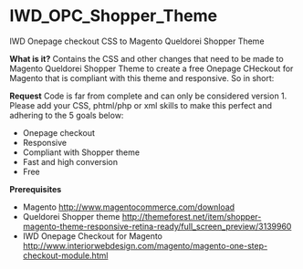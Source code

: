 IWD_OPC_Shopper_Theme
=====================

IWD Onepage checkout CSS to Magento Queldorei Shopper Theme

**What is it?**
Contains the CSS and other changes that need to be made to Magento Queldorei Shopper Theme to create a free Onepage CHeckout for Magento that is compliant with this theme and responsive. So in short:

**Request**
Code is far from complete and can only be considered version 1. Please add your CSS, phtml/php or xml skills to make this perfect and adhering to the 5 goals below:

* Onepage checkout
* Responsive
* Compliant with Shopper theme
* Fast and high conversion
* Free

**Prerequisites**
* Magento
http://www.magentocommerce.com/download
* Queldorei Shopper theme
http://themeforest.net/item/shopper-magento-theme-responsive-retina-ready/full_screen_preview/3139960
* IWD Onepage Checkout for Magento
http://www.interiorwebdesign.com/magento/magento-one-step-checkout-module.html

